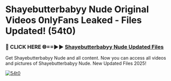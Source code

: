 # Shayebutterbabyy Nude Original Videos 0nlyFans Leaked - Files Updated! (54t0)

<h3>🔴 CLICK HERE 🌐==►► <a href="https://tinyurl.com/yc6ubb5a" rel="nofollow">Shayebutterbabyy Nude Updated Files</a></h3>

Get Shayebutterbabyy Nude and all content. Now you can access all videos and pictures of Shayebutterbabyy Nude. New Updated Files 2025!

[![54t0](https://i.imgur.com/7eu0CRL.gif)](https://tinyurl.com/yc6ubb5a)
